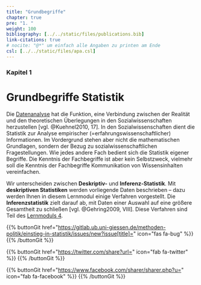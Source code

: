 ```yaml
---
title: "Grundbegriffe"
chapter: true
pre: "1. "
weight: 100
bibliography: [../../static/files/publications.bib]
link-citations: true
# nocite: "@*" um einfach alle Angaben zu printen am Ende
csl: [../../static/files/apa.csl]
---
```


### Kapitel  1

# Grundbegriffe Statistik

Die [Datenanalyse](../glossar/datenanalyse/index.html) hat die Funktion, eine Verbindung zwischen der Realität und den theoretischen Überlegungen in den Sozialwissenschaften herzustellen [vgl. @Kuehnel2010, 17]. In den Sozialwissenschaften dient die Statistik zur Analyse empirischer (=erfahrungswissenschaftlicher) Informationen. Im Vordergrund stehen aber nicht die mathematischen Grundlagen, sondern der Bezug zu sozialwissenschaftlichen Fragestellungen. Wie jedes andere Fach bedient sich die Statistik eigener Begriffe. Die Kenntnis der Fachbegriffe ist aber kein Selbstzweck, vielmehr soll die Kenntnis der Fachbegriffe Kommunikation von Wissensinhalten vereinfachen.

Wir unterscheiden zwischen **Deskriptiv-** und **Inferenz-Statistik**. Mit **deskriptiven Statistiken** werden vorliegende Daten beschrieben – dazu werden Ihnen in diesem Lernmodul einige Verfahren vorgestellt. Die **Inferenzstatistik** zielt darauf ab, mit Daten einer Auswahl auf eine größere Gesamtheit zu schließen [vgl. @Gehring2009, VIII]. Diese Verfahren sind Teil des [Lernmoduls 4](../../LM4/).

{{% buttonGit href="https://gitlab.ub.uni-giessen.de/methoden-politik/einstieg-in-statistik/issues/new?issue[title]=" icon="fas fa-bug" %}} {{% /buttonGit %}} 

{{% buttonGit href="https://twitter.com/share?url=" icon="fab fa-twitter" %}} {{% /buttonGit %}}

{{% buttonGit href="https://www.facebook.com/sharer/sharer.php?u=" icon="fab fa-facebook" %}} {{% /buttonGit %}}
